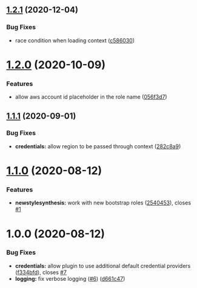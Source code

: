 ## [1.2.1](https://github.com/aws-samples/cdk-assume-role-credential-plugin/compare/v1.2.0...v1.2.1) (2020-12-04)


### Bug Fixes

* race condition when loading context ([c586030](https://github.com/aws-samples/cdk-assume-role-credential-plugin/commit/c586030fcb5e93b88d315073ea43b90ddc0785c5))

# [1.2.0](https://github.com/aws-samples/cdk-assume-role-credential-plugin/compare/v1.1.1...v1.2.0) (2020-10-09)


### Features

* allow aws account id placeholder in the role name ([056f3d7](https://github.com/aws-samples/cdk-assume-role-credential-plugin/commit/056f3d70c9f2b046d44ba29dcc1e17c51fe653d6))

## [1.1.1](https://github.com/aws-samples/cdk-assume-role-credential-plugin/compare/v1.1.0...v1.1.1) (2020-09-01)


### Bug Fixes

* **credentials:** allow region to be passed through context ([282c8a9](https://github.com/aws-samples/cdk-assume-role-credential-plugin/commit/282c8a92148fcecfe1eb2a204237611ff3df8437))

# [1.1.0](https://github.com/aws-samples/cdk-assume-role-credential-plugin/compare/v1.0.0...v1.1.0) (2020-08-12)


### Features

* **newstylesynthesis:** work with new bootstrap roles ([2540453](https://github.com/aws-samples/cdk-assume-role-credential-plugin/commit/2540453128338a706dac53b64199f089684dca50)), closes [#1](https://github.com/aws-samples/cdk-assume-role-credential-plugin/issues/1)

# 1.0.0 (2020-08-12)


### Bug Fixes

* **credentials:** allow plugin to use additional default credential providers ([f334bfd](https://github.com/aws-samples/cdk-assume-role-credential-plugin/commit/f334bfdd119395ddf1e08f99dad43caff8668c0b)), closes [#7](https://github.com/aws-samples/cdk-assume-role-credential-plugin/issues/7)
* **logging:** fix verbose logging ([#6](https://github.com/aws-samples/cdk-assume-role-credential-plugin/issues/6)) ([d661c47](https://github.com/aws-samples/cdk-assume-role-credential-plugin/commit/d661c4761bc969ae14ada169a3bc6b133f9c4c46))
